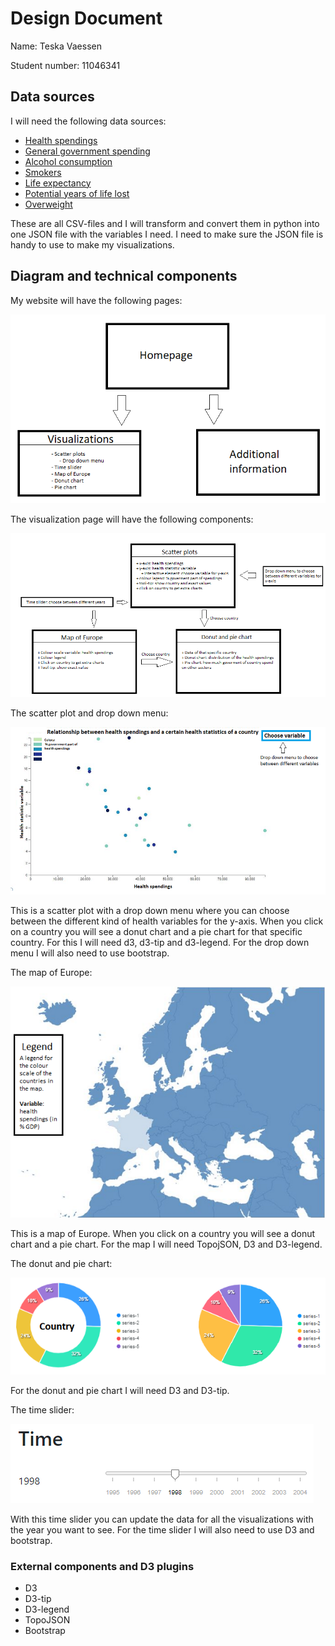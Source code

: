 # Design Document
Name: Teska Vaessen

Student number: 11046341

## Data sources
I will need the following data sources:
+ [Health spendings](https://data.oecd.org/healthres/health-spending.htm)
+ [General government spending](https://data.oecd.org/gga/general-government-spending.htm#indicator-chart)
+ [Alcohol consumption](https://data.oecd.org/healthrisk/alcohol-consumption.htm)
+ [Smokers](https://data.oecd.org/healthrisk/daily-smokers.htm#indicator-chart)
+ [Life expectancy](https://data.oecd.org/healthstat/life-expectancy-at-birth.htm)
+ [Potential years of life lost](https://data.oecd.org/healthstat/potential-years-of-life-lost.htm#indicator-chart)
+ [Overweight](https://data.oecd.org/healthrisk/overweight-or-obese-population.htm)

These are all CSV-files and I will transform and convert them in python into one JSON file with the variables I need. I need to make sure the JSON file is handy to use to make my visualizations.

## Diagram and technical components
My website will have the following pages:

![Sketch 1](doc/designSketch1.png)

The visualization page will have the following components:

![Sketch 2](doc/designSketch4.png)

The scatter plot and drop down menu:

![Sketch 3](doc/proposalSketch1.png)

This is a scatter plot with a drop down menu where you can choose between the different kind of health variables for the y-axis. When you click on a country you will see a donut chart and a pie chart for that specific country. For this I will need d3, d3-tip and d3-legend. For the drop down menu I will also need to use bootstrap.

The map of Europe:

![Sketch 4](doc/designSketch3.png)

This is a map of Europe. When you click on a country you will see a donut chart and a pie chart. For the map I will need TopojSON, D3 and D3-legend.

The donut and pie chart:

![Sketch 5](doc/piecharts.png)

For the donut and pie chart I will need D3 and D3-tip.

The time slider:

![Sketch 6](doc/timeslider.png)

With this time slider you can update the data for all the visualizations with the year you want to see. For the time slider I will also need to use D3 and bootstrap.

### External components and D3 plugins
+ D3
+ D3-tip
+ D3-legend
+ TopoJSON
+ Bootstrap
